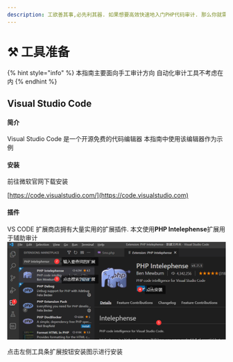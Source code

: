 ```yaml
---
description: 工欲善其事,必先利其器. 如果想要高效快速地入门PHP代码审计. 那么你就需要一些强大的工具辅助审计.
---
```


# ⚒ 工具准备

{% hint style="info" %}
本指南主要面向手工审计方向 自动化审计工具不考虑在内
{% endhint %}

## Visual Studio Code

#### 简介

Visual Studio Code 是一个开源免费的代码编辑器 本指南中使用该编辑器作为示例

#### 安装

前往微软官网下载安装

[https://code.visualstudio.com/](https://code.visualstudio.com)

#### 插件

VS CODE 扩展商店拥有大量实用的扩展插件. 本文使用**PHP Intelephense**扩展用于辅助审计![](<../.gitbook/assets/图片 (2) (1).png>)

点击左侧工具条扩展按钮安装图示进行安装



